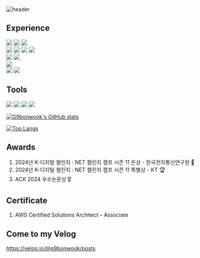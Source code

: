 ![header](https://capsule-render.vercel.app/api?type=waving&color=gradient&height=300&text=Bonwook's%20Github)

## Experience
<img src="https://img.shields.io/badge/Python-3776AB?style=flat-square&logo=Python&logoColor=white"/> <img src="https://img.shields.io/badge/Spring-6DB33F?style=flat-square&logo=Spring&logoColor=white"/>
<img src="https://img.shields.io/badge/SpringBoot-6DB33F?style=flat-square&logo=SpringBoot&logoColor=white"/> <br> 
<img src="https://img.shields.io/badge/MySQL-4479A1?style=flat-square&logo=MySQL&logoColor=white"/> <img src="https://img.shields.io/badge/MongoDB-47A248?style=flat-square&logo=MongoDB&logoColor=white"/> <img src="https://img.shields.io/badge/PostgreSQL-4169E1?style=flat-square&logo=PostgreSQL&logoColor=white"/> <img src="https://img.shields.io/badge/Apache Kafka-231F20?style=flat-square&logo=apachekafka&logoColor=white"/> <br>
<img src="https://img.shields.io/badge/Langchain-1C3C3C?style=flat-square&logo=Langchain&logoColor=white"/> <img src="https://img.shields.io/badge/Langgraph-1C3C3C?style=flat-square&logo=Langgraph&logoColor=white"/><br>
<img src="https://img.shields.io/badge/Wireshark-1679A7?style=flat-square&logo=Wireshark&logoColor=white"/> <br>
<img src="https://img.shields.io/badge/macOS-000000?style=flat-square&logo=macOS&logoColor=white"/> <img src="https://img.shields.io/badge/Linux-FCC624?style=flat-square&logo=Linux&logoColor=white"/> 

## Tools
<img src="https://img.shields.io/badge/Notion-000000?style=flat-square&logo=Notion&logoColor=white"/> <img src="https://img.shields.io/badge/Jira-0052CC?style=flat-square&logo=Jira&logoColor=white"/> <img src="https://img.shields.io/badge/Git-F05032?style=flat-square&logo=Git&logoColor=white"/> <img src="https://img.shields.io/badge/Github-191717?style=flat-square&logo=Github&logoColor=white"/>

[![G9bonwook's GitHub stats](https://github-readme-stats.vercel.app/api?username=G9bonwook)](https://github.com/G9bonwook/github-readme-stats)

[![Top Langs](https://github-readme-stats.vercel.app/api/top-langs/?username=G9bonwook)](https://github.com/G9bonwook/github-readme-stats)



## Awards
1. 2024년 K-디지털 챌린지 : NET 챌린지 캠프 시즌 11 은상 - 한국전자통신연구원 🥈
2. 2024년 K-디지털 챌린지 : NET 챌린지 캠프 시즌 11 특별상 - KT 🏆
3. ACK 2024 우수논문상 🎖️


## Certificate
1. AWS Certified Solutions Architect – Associate 


## Come to my Velog
https://velog.io/@g9bonwook/posts



<!--
**G9bonwook/G9bonwook** is a ✨ _special_ ✨ repository because its `README.md` (this file) appears on your GitHub profile.

Here are some ideas to get you started:

- 🔭 I’m currently working on ...
- 🌱 I’m currently learning ...
- 👯 I’m looking to collaborate on ...
- 🤔 I’m looking for help with ...
- 💬 Ask me about ...
- 📫 How to reach me: ...
- 😄 Pronouns: ...
- ⚡ Fun fact: ...
-->

